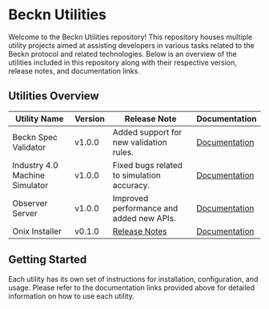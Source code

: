 # Beckn Utilities

Welcome to the Beckn Utilities repository! This repository houses multiple utility projects aimed at assisting developers in various tasks related to the Beckn protocol and related technologies. Below is an overview of the utilities included in this repository along with their respective version, release notes, and documentation links.

## Utilities Overview

| Utility Name                  | Version | Release Note                              | Documentation                                  |
|-------------------------------|---------|-------------------------------------------|------------------------------------------------|
| Beckn Spec Validator          | v1.0.0  | Added support for new validation rules.   | [Documentation](https://github.com/beckn/beckn-utilities/tree/main/beckn-spec-validator)           |
| Industry 4.0 Machine Simulator| v1.0.0  | Fixed bugs related to simulation accuracy.| [Documentation](https://github.com/beckn/beckn-utilities/tree/main/industry-4.0-machine-simulator) |
| Observer Server               | v1.0.0  | Improved performance and added new APIs.  | [Documentation](https://github.com/beckn/beckn-utilities/tree/main/observer-server)                |
| Onix Installer                | v0.1.0  | [Release Notes](https://github.com/vishi24/beckn-utilities/blob/main/onix-installer/RELEASE.md)                           | [Documentation](https://github.com/beckn/beckn-utilities/tree/main/onix-installer)               |

## Getting Started

Each utility has its own set of instructions for installation, configuration, and usage. Please refer to the documentation links provided above for detailed information on how to use each utility.


